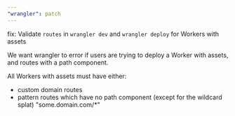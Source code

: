 ```yaml
---
"wrangler": patch
---
```


fix: Validate `routes` in `wrangler dev` and `wrangler deploy` for Workers with assets

We want wrangler to error if users are trying to deploy a Worker with assets, and routes with a path component.

All Workers with assets must have either:

- custom domain routes
- pattern routes which have no path component (except for the wildcard splat) "some.domain.com/\*"
